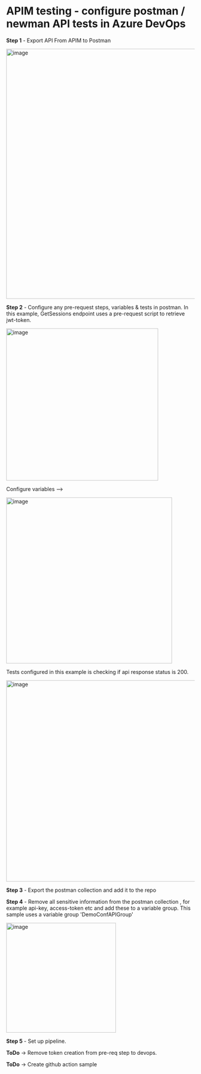 # APIM testing - configure postman / newman API tests in Azure DevOps 

**Step 1** - Export API From APIM to Postman

<img width="667" alt="image" src="https://user-images.githubusercontent.com/11030157/221599631-d7a021a3-7752-454f-89b4-47c86ee2f407.png">

**Step 2** - Configure any pre-request steps, variables & tests in postman. In this example, GetSessions endpoint uses a pre-request script to retrieve jwt-token.

<img width="406" alt="image" src="https://user-images.githubusercontent.com/11030157/221600903-db891c2c-66fa-459b-b367-3cac072dfe0d.png">

Configure variables -->

<img width="443" alt="image" src="https://user-images.githubusercontent.com/11030157/221602459-e8089857-b3d3-42d0-b858-bfbc9f1bc370.png">

Tests configured in this example is checking if api response status is 200.
 
<img width="537" alt="image" src="https://user-images.githubusercontent.com/11030157/221600688-280eaeb4-fc5f-4970-833f-584305259cef.png">

**Step 3** - Export the postman collection and add it to the repo

**Step 4** - Remove all sensitive information from the postman collection , for example api-key, access-token etc and add these to a variable group. This sample uses a variable group 'DemoConfAPIGroup'


<img width="293" alt="image" src="https://user-images.githubusercontent.com/11030157/221603226-36824da0-3bed-4b51-8296-28273260b639.png">

**Step 5** - Set up pipeline.

**ToDo** -> Remove token creation from pre-req step to devops. 

**ToDo** -> Create github action sample
